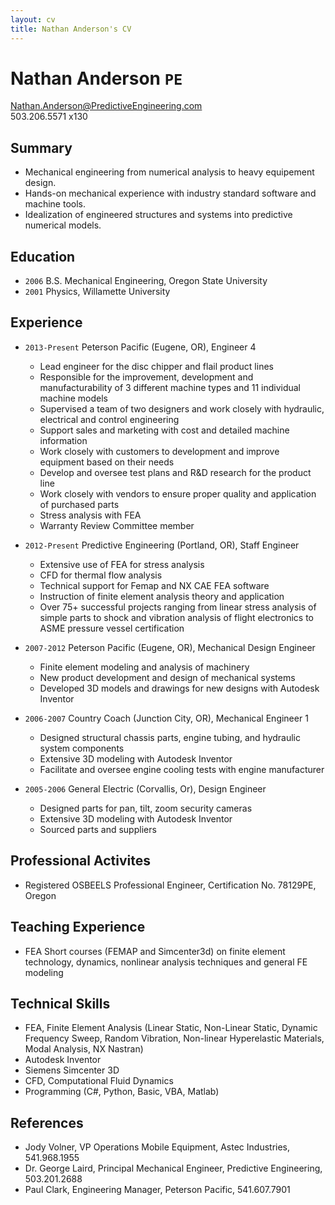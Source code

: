 ```yaml
---
layout: cv
title: Nathan Anderson's CV
---
```

# Nathan Anderson `PE`

Nathan.Anderson@PredictiveEngineering.com  
503.206.5571 x130

## Summary

- Mechanical engineering from numerical analysis to heavy equipement design.
- Hands-on mechanical experience with industry standard software and machine tools.
- Idealization of engineered structures and systems into predictive numerical models.

## Education

- `2006` B.S. Mechanical Engineering, Oregon State University
- `2001` Physics, Willamette University

## Experience

- `2013-Present` Peterson Pacific (Eugene, OR), Engineer 4
  - Lead engineer for the disc chipper and flail product lines
  - Responsible for the improvement, development and manufacturability of 3 different machine types and 11 individual machine models
  - Supervised a team of two designers and work closely with hydraulic, electrical and control engineering
  - Support sales and marketing with cost and detailed machine information
  - Work closely with customers to development and improve equipment based on their needs
  - Develop and oversee test plans and R&D research for the product line
  - Work closely with vendors to ensure proper quality and application of purchased parts
  - Stress analysis with FEA
  - Warranty Review Committee member
  
- `2012-Present` Predictive Engineering (Portland, OR), Staff Engineer
  - Extensive use of FEA for stress analysis
  - CFD for thermal flow analysis
  - Technical support for Femap and NX CAE FEA software
  - Instruction of finite element analysis theory and application
  - Over 75+ successful projects ranging from linear stress analysis of simple parts to shock and vibration analysis of flight electronics to ASME pressure vessel certification

- `2007-2012` Peterson Pacific (Eugene, OR), Mechanical Design Engineer
  - Finite element modeling and analysis of machinery
  - New product development and design of mechanical systems
  - Developed 3D models and drawings for new designs with Autodesk Inventor

- `2006-2007` Country Coach (Junction City, OR), Mechanical Engineer 1
  - Designed structural chassis parts, engine tubing, and hydraulic system components
  - Extensive 3D modeling with Autodesk Inventor
  - Facilitate and oversee engine cooling tests with engine manufacturer
  
- `2005-2006` General Electric (Corvallis, Or), Design Engineer
  - Designed parts for pan, tilt, zoom security cameras
  - Extensive 3D modeling with Autodesk Inventor
  - Sourced parts and suppliers

## Professional Activites

- Registered OSBEELS Professional Engineer, Certification No. 78129PE, Oregon

## Teaching Experience

- FEA Short courses (FEMAP and Simcenter3d) on finite element technology, dynamics, nonlinear analysis techniques and general FE modeling

## Technical Skills

- FEA, Finite Element Analysis (Linear Static, Non-Linear Static, Dynamic Frequency Sweep, Random Vibration, Non-linear Hyperelastic Materials, Modal Analysis, NX Nastran)
- Autodesk Inventor
- Siemens Simcenter 3D
- CFD, Computational Fluid Dynamics
- Programming (C#, Python, Basic, VBA, Matlab)

## References

- Jody Volner, VP Operations Mobile Equipment, Astec Industries, 541.968.1955
- Dr. George Laird, Principal Mechanical Engineer, Predictive Engineering, 503.201.2688
- Paul Clark, Engineering Manager, Peterson Pacific, 541.607.7901
